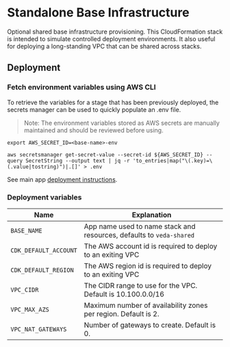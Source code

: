 # Standalone Base Infrastructure

Optional shared base infrastructure provisioning. This CloudFormation stack is intended to simulate controlled deployment environments. It also useful for deploying a long-standing VPC that can be shared across stacks.

## Deployment

### Fetch environment variables using AWS CLI

To retrieve the variables for a stage that has been previously deployed, the secrets manager can be used to quickly populate an .env file. 
> Note: The environment variables stored as AWS secrets are manually maintained and should be reviewed before using.

```
export AWS_SECRET_ID=<base-name>-env

aws secretsmanager get-secret-value --secret-id ${AWS_SECRET_ID} --query SecretString --output text | jq -r 'to_entries|map("\(.key)=\(.value|tostring)")|.[]' > .env
```

See main app [deployment instructions](../README.md#deployment).

### Deployment variables

| Name | Explanation |
| --- | --- |
| `BASE_NAME` | App name used to name stack and resources, defaults to `veda-shared` |
| `CDK_DEFAULT_ACCOUNT` | The AWS account id is required to deploy to an exiting VPC |
| `CDK_DEFAULT_REGION` | The AWS region id is required to deploy to an exiting VPC |
| `VPC_CIDR` | The CIDR range to use for the VPC. Default is 10.100.0.0/16 |
| `VPC_MAX_AZS` | Maximum number of availability zones per region. Default is 2. |
| `VPC_NAT_GATEWAYS` | Number of gateways to create. Default is 0. |
